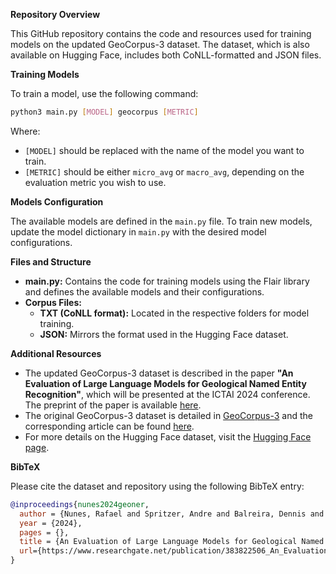 **Repository Overview**

This GitHub repository contains the code and resources used for training models on the updated GeoCorpus-3 dataset. The dataset, which is also available on Hugging Face, includes both CoNLL-formatted and JSON files.

**Training Models**

To train a model, use the following command:

```bash
python3 main.py [MODEL] geocorpus [METRIC]
```

Where:
- `[MODEL]` should be replaced with the name of the model you want to train.
- `[METRIC]` should be either `micro_avg` or `macro_avg`, depending on the evaluation metric you wish to use.

**Models Configuration**

The available models are defined in the `main.py` file. To train new models, update the model dictionary in `main.py` with the desired model configurations.

**Files and Structure**

- **main.py:** Contains the code for training models using the Flair library and defines the available models and their configurations.
- **Corpus Files:**
  - **TXT (CoNLL format):** Located in the respective folders for model training.
  - **JSON:** Mirrors the format used in the Hugging Face dataset.

**Additional Resources**

- The updated GeoCorpus-3 dataset is described in the paper **"An Evaluation of Large Language Models for Geological Named Entity Recognition"**, which will be presented at the ICTAI 2024 conference. The preprint of the paper is available [here](https://www.researchgate.net/publication/383822506_An_Evaluation_of_Large_Language_Models_for_Geological_Named_Entity_Recognition).
- The original GeoCorpus-3 dataset is detailed in [GeoCorpus-3](https://github.com/Petroles/Petrovec/tree/master/GeoCorpus%20V3) and the corresponding article can be found [here](https://www.sciencedirect.com/science/article/pii/S0166361520305819).
- For more details on the Hugging Face dataset, visit the [Hugging Face page](https://huggingface.co/datasets/ronunes/GeoCorpus-3v2).

**BibTeX**

Please cite the dataset and repository using the following BibTeX entry:

```bibtex
@inproceedings{nunes2024geoner,
  author = {Nunes, Rafael and Spritzer, Andre and Balreira, Dennis and Freitas, Carla and Carbonera, Joel},
  year = {2024},
  pages = {},
  title = {An Evaluation of Large Language Models for Geological Named Entity Recognition}
  url={https://www.researchgate.net/publication/383822506_An_Evaluation_of_Large_Language_Models_for_Geological_Named_Entity_Recognition},
}

```
